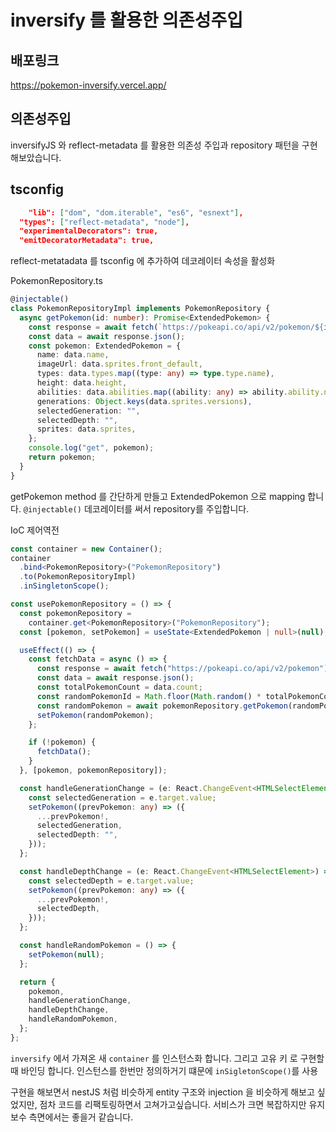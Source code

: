 # inversify 를 활용한 의존성주입

## 배포링크
https://pokemon-inversify.vercel.app/

## 의존성주입

inversifyJS 와 reflect-metadata 를
활용한 의존성 주입과 repository 패턴을
구현 해보았습니다.

## tsconfig

```json
    "lib": ["dom", "dom.iterable", "es6", "esnext"],
  "types": ["reflect-metadata", "node"],
  "experimentalDecorators": true,
  "emitDecoratorMetadata": true,
```

reflect-metatadata 를 tsconfig 에 추가하여
데코레이터 속성을 활성화

PokemonRepository.ts

```typescript
@injectable()
class PokemonRepositoryImpl implements PokemonRepository {
  async getPokemon(id: number): Promise<ExtendedPokemon> {
    const response = await fetch(`https://pokeapi.co/api/v2/pokemon/${id}`);
    const data = await response.json();
    const pokemon: ExtendedPokemon = {
      name: data.name,
      imageUrl: data.sprites.front_default,
      types: data.types.map((type: any) => type.type.name),
      height: data.height,
      abilities: data.abilities.map((ability: any) => ability.ability.name),
      generations: Object.keys(data.sprites.versions),
      selectedGeneration: "",
      selectedDepth: "",
      sprites: data.sprites,
    };
    console.log("get", pokemon);
    return pokemon;
  }
}
```

getPokemon method 를 간단하게 만들고 ExtendedPokemon 으로
mapping 합니다.
`@injectable()` 데코레이터를
써서 repository를 주입합니다.

IoC 제어역전

```typescript
const container = new Container();
container
  .bind<PokemonRepository>("PokemonRepository")
  .to(PokemonRepositoryImpl)
  .inSingletonScope();

const usePokemonRepository = () => {
  const pokemonRepository =
    container.get<PokemonRepository>("PokemonRepository");
  const [pokemon, setPokemon] = useState<ExtendedPokemon | null>(null);

  useEffect(() => {
    const fetchData = async () => {
      const response = await fetch("https://pokeapi.co/api/v2/pokemon");
      const data = await response.json();
      const totalPokemonCount = data.count;
      const randomPokemonId = Math.floor(Math.random() * totalPokemonCount) + 1;
      const randomPokemon = await pokemonRepository.getPokemon(randomPokemonId);
      setPokemon(randomPokemon);
    };

    if (!pokemon) {
      fetchData();
    }
  }, [pokemon, pokemonRepository]);

  const handleGenerationChange = (e: React.ChangeEvent<HTMLSelectElement>) => {
    const selectedGeneration = e.target.value;
    setPokemon((prevPokemon: any) => ({
      ...prevPokemon!,
      selectedGeneration,
      selectedDepth: "",
    }));
  };

  const handleDepthChange = (e: React.ChangeEvent<HTMLSelectElement>) => {
    const selectedDepth = e.target.value;
    setPokemon((prevPokemon: any) => ({
      ...prevPokemon!,
      selectedDepth,
    }));
  };

  const handleRandomPokemon = () => {
    setPokemon(null);
  };

  return {
    pokemon,
    handleGenerationChange,
    handleDepthChange,
    handleRandomPokemon,
  };
};
```

`inversify` 에서 가져온 새 `container` 를 인스턴스화
합니다. 그리고 고유 키 로 구현할때 바인딩 합니다.
인스턴스를 한번만 정의하거기 떄문에
`inSigletonScope()`를 사용

구현을 해보면서 nestJS 처럼 비슷하게 entity 구조와
injection 을 비슷하게 해보고 싶었지만,
점차 코드를 리팩토링하면서 고쳐가고싶습니다.
서비스가 크면 복잡하지만 유지보수 측면에서는 좋을거 같습니다.
